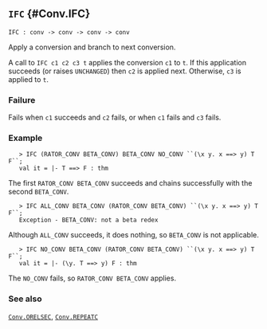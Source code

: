 ## `IFC` {#Conv.IFC}


```
IFC : conv -> conv -> conv -> conv
```



Apply a conversion and branch to next conversion.


A call to `IFC c1 c2 c3 t` applies the conversion `c1` to `t`.
If this application succeeds (or raises `UNCHANGED`) then `c2` is applied next.
Otherwise, `c3` is applied to `t`.

### Failure

Fails when `c1` succeeds and `c2` fails, or when `c1` fails and `c3` fails.

### Example

    
       > IFC (RATOR_CONV BETA_CONV) BETA_CONV NO_CONV ``(\x y. x ==> y) T F``;
       val it = |- T ==> F : thm
    
The first `RATOR_CONV BETA_CONV` succeeds and chains successfully with the second `BETA_CONV`.

    
       > IFC ALL_CONV BETA_CONV (RATOR_CONV BETA_CONV) ``(\x y. x ==> y) T F``;
       Exception - BETA_CONV: not a beta redex
    
Although `ALL_CONV` succeeds, it does nothing, so `BETA_CONV` is not applicable.

    
       > IFC NO_CONV BETA_CONV (RATOR_CONV BETA_CONV) ``(\x y. x ==> y) T F``;
       val it = |- (\y. T ==> y) F : thm
    
The `NO_CONV` fails, so `RATOR_CONV BETA_CONV` applies.

### See also

[`Conv.ORELSEC`](#Conv.ORELSEC), [`Conv.REPEATC`](#Conv.REPEATC)

